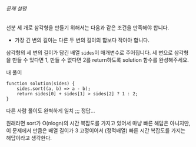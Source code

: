 ###### 문제 설명

선분 세 개로 삼각형을 만들기 위해서는 다음과 같은 조건을 만족해야 합니다.

- 가장 긴 변의 길이는 다른 두 변의 길이의 합보다 작아야 합니다.

삼각형의 세 변의 길이가 담긴 배열 `sides`이 매개변수로 주어집니다. 세 변으로 삼각형을 만들 수 있다면 1, 만들 수 없다면 2를 return하도록 solution 함수를 완성해주세요.

내 풀이
```JS
function solution(sides) {
    sides.sort((a, b) => a - b);
    return sides[0] + sides[1] > sides[2] ? 1 : 2;
}
```
다른 사람 풀이도 완벽하게 일치 ;;;
정답...

원래라면 sort가 O(nlogn)의 시간 복잡도를 가지고 있어서 마냥 빠른 해답은 아니지만,
이 문제에서 만큼은 배열 길이가 3 고정이어서 (정적배열)
빠른 시간 복잡도를 가지는 해답이라고 생각한다.
